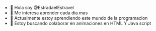 
- 👋 Hola soy @EstradaelEstravel
- 👀 Me interesa aprender cada dia mas
- 🌱 Actualmente estoy aprendiendo este mundo de la programacion
- 💞️ Estoy buscando colaborar en animaciones en HTML Y Java script

<!---
EstradaelEstravel/EstradaelEstravel es un repositorio ✨ especial ✨ porque su `README.md` (este archivo) aparece en tu perfil de GitHub.
Puede hacer clic en el enlace Vista previa para ver los cambios.
--->  
